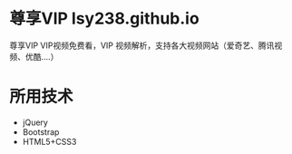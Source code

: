 # 尊享VIP lsy238.github.io
尊享VIP VIP视频免费看，VIP 视频解析，支持各大视频网站（爱奇艺、腾讯视频、优酷....）

# 所用技术
+ jQuery
+ Bootstrap
+ HTML5+CSS3
